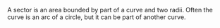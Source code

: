 A sector is an area bounded by part of a curve and two radii. Often the
curve is an arc of a circle, but it can be part of another curve.
